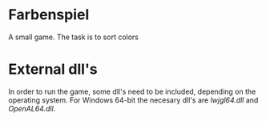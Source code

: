 # Farbenspiel
A small game. The task is to sort colors

# External dll's
In order to run the game, some dll's need to be included, depending on the operating system.
For Windows 64-bit the necesary dll's are <i>lwjgl64.dll</i> and <i>OpenAL64.dll</i>.
